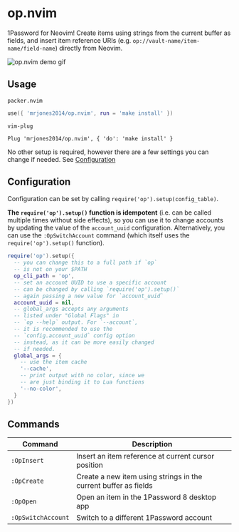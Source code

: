 # op.nvim

1Password for Neovim! Create items using strings from the current buffer as fields,
and insert item reference URIs (e.g. `op://vault-name/item-name/field-name`)
directly from Neovim.

![op.nvim demo gif](https://user-images.githubusercontent.com/8648891/182436845-cc0ce2d8-27ea-4fc9-b7d0-73be0a9473a9.gif)

## Usage

`packer.nvim`

```lua
use({ 'mrjones2014/op.nvim', run = 'make install' })
```

`vim-plug`

```VimL
Plug 'mrjones2014/op.nvim', { 'do': 'make install' }
```

No other setup is required, however there are a few settings you can change if needed.
See [Configuration](#configuration)

## Configuration

Configuration can be set by calling `require('op').setup(config_table)`.

**The `require('op').setup()` function is idempotent** (i.e. can be called multiple times without side effects), so you can
use it to change accounts by updating the value of the `account_uuid` configuration. Alternatively, you can use the
`:OpSwitchAccount` command (which itself uses the `require('op').setup()` function).

```lua
require('op').setup({
  -- you can change this to a full path if `op`
  -- is not on your $PATH
  op_cli_path = 'op',
  -- set an account UUID to use a specific account
  -- can be changed by calling `require('op').setup()`
  -- again passing a new value for `account_uuid`
  account_uuid = nil,
  -- global_args accepts any arguments
  -- listed under "Global Flags" in
  -- `op --help` output. For `--account`,
  -- it is recommended to use the
  -- `config.account_uuid` config option
  -- instead, as it can be more easily changed
  -- if needed.
  global_args = {
    -- use the item cache
    '--cache',
    -- print output with no color, since we
    -- are just binding it to Lua functions
    '--no-color',
  }
})
```

## Commands

| Command            | Description                                                     |
| ------------------ | --------------------------------------------------------------- |
| `:OpInsert`        | Insert an item reference at current cursor position             |
| `:OpCreate`        | Create a new item using strings in the current buffer as fields |
| `:OpOpen`          | Open an item in the 1Password 8 desktop app                     |
| `:OpSwitchAccount` | Switch to a different 1Password account                         |

